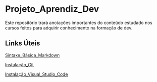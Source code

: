 # Projeto_Aprendiz_Dev
Este repositório trará anotações importantes do conteúdo estudado nos cursos feitos para adquirir conhecimento na formação de dev. 

## Links Úteis
[Sintaxe_Básica_Markdown](https://www.markdownguide.org/basic-syntax/)

[Instalação_Git](https://git-scm.com/downloads)

[Instalação_Visual_Studio_Code](https://code.visualstudio.com/)






